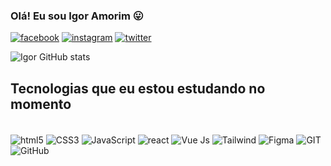 
### Olá! Eu sou Igor Amorim 😛

[![facebook](https://img.shields.io/badge/Facebook-1877F2?style=for-the-badge&logo=facebook&logoColor=white)](https://www.facebook.com/iguramorim)
[![instagram](https://img.shields.io/badge/Instagram-E4405F?style=for-the-badge&logo=instagram&logoColor=white)](https://www.instagram.com/iguramorim/)
[![twitter](https://img.shields.io/badge/Twitter-1DA1F2?style=for-the-badge&logo=twitter&logoColor=white)](https://twitter.com/igur_dev?t=hnFDqjBLR-lc-x6z6OnQlQ&s=09)

![Igor GitHub stats](https://github-readme-stats.vercel.app/api?username=iguramorim&show_icons=true&theme=radical)

## Tecnologias que eu estou estudando no momento

<div style="display: inline_block"><br/>
    <img align="center" alt="html5" src="https://img.shields.io/badge/HTML5-E34F26?style=for-the-badge&logo=html5&logoColor=white" />
    <img align="center" alt="CSS3" src="https://img.shields.io/badge/CSS3-1572B6?style=for-the-badge&logo=css3&logoColor=white" />
    <img align="center" alt="JavaScript" src="https://img.shields.io/badge/JavaScript-F7DF1E?style=for-the-badge&logo=javascript&logoColor=black" />
    <img align="center" alt="react" src="https://img.shields.io/badge/React-20232A?style=for-the-badge&logo=react&logoColor=61DAFB" />
    <img align="center" alt="Vue Js" src="https://img.shields.io/badge/Vue.js-35495E?style=for-the-badge&logo=vue.js&logoColor=4FC08D" />
    <img align="center" alt="Tailwind" src="https://img.shields.io/badge/Tailwind_CSS-38B2AC?style=for-the-badge&logo=tailwind-css&logoColor=white" />
    <img align="center" alt="Figma" src="https://img.shields.io/badge/Figma-F24E1E?style=for-the-badge&logo=figma&logoColor=white" />
    <img align="center" alt="GIT" src="https://img.shields.io/badge/GIT-E44C30?style=for-the-badge&logo=git&logoColor=white" />
    <img align="center" alt="GitHub" src="https://img.shields.io/badge/GitHub-100000?style=for-the-badge&logo=github&logoColor=white" />
</div>
